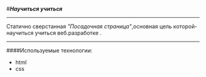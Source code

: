 #___Научиться учиться___

---
Статично сверстанная _"Посадочная страница"_,основная цель которой-научиться учиться веб.разработке .
___
####Используемые технологии: 
- html
- css